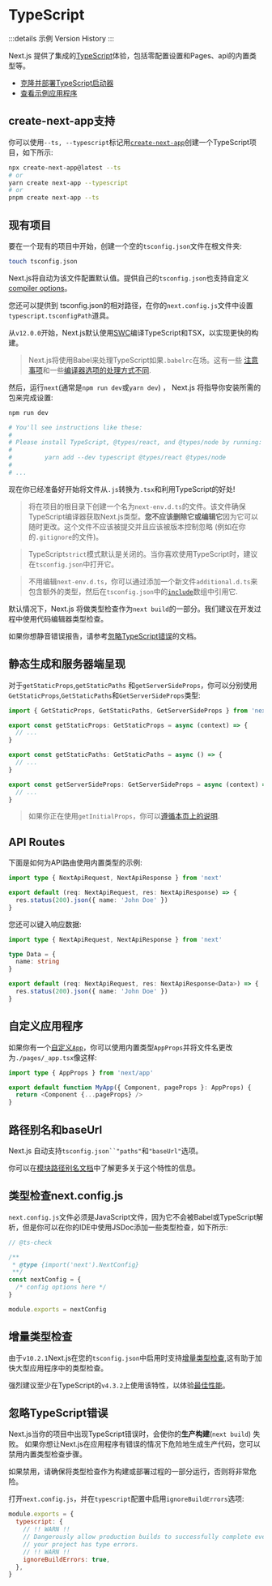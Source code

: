 # TypeScript

:::details 示例
Version History
:::

Next.js 提供了集成的[TypeScript](https://www.typescriptlang.org/)体验，包括零配置设置和Pages、api的内置类型等。

- [克隆并部署TypeScript启动器](https://vercel.com/new/clone?repository-url=https%3A%2F%2Fgithub.com%2Fvercel%2Fnext.js%2Ftree%2Fcanary%2Fexamples%2Fwith-typescript&project-name=with-typescript&repository-name=with-typescript&utm_source=next-site&utm_medium=docs&utm_campaign=next-website)
- [查看示例应用程序](https://github.com/vercel/next.js/tree/canary/examples/with-typescript)
 
## create-next-app支持

你可以使用`--ts, --typescript`标记用[`create-next-app`](/docs/guide/api-reference/create-next-app)创建一个TypeScript项目，如下所示:

```bash
npx create-next-app@latest --ts
# or
yarn create next-app --typescript
# or
pnpm create next-app --ts
```

## 现有项目

要在一个现有的项目中开始，创建一个空的`tsconfig.json`文件在根文件夹:

```bash
touch tsconfig.json
```

Next.js将自动为该文件配置默认值。提供自己的`tsconfig.json`也支持自定义[compiler options](https://www.typescriptlang.org/docs/handbook/compiler-options.html)。

您还可以提供到 tsconfig.json的相对路径，在你的`next.config.js`文件中设置`typescript.tsconfigPath`道具。

从`v12.0.0`开始，Next.js默认使用[SWC](/docs/guide/advanced-features/compiler)编译TypeScript和TSX，以实现更快的构建。

> Next.js将使用Babel来处理TypeScript如果`.babelrc`在场。这有一些 [注意事项](https://babeljs.io/docs/en/babel-plugin-transform-typescript#caveats)和一些[编译器选项的处理方式不同](https://babeljs.io/docs/en/babel-plugin-transform-typescript#typescript-compiler-options).

然后，运行`next`(通常是`npm run dev`或`yarn dev`) ， Next.js 将指导你安装所需的包来完成设置:

```bash
npm run dev

# You'll see instructions like these:
#
# Please install TypeScript, @types/react, and @types/node by running:
#
#         yarn add --dev typescript @types/react @types/node
#
# ...
```

现在你已经准备好开始将文件从`.js`转换为`.tsx`和利用TypeScript的好处!

> 将在项目的根目录下创建一个名为`next-env.d.ts`的文件。该文件确保TypeScript编译器获取Next.js类型。**您不应该删除它或编辑它**因为它可以随时更改。这个文件不应该被提交并且应该被版本控制忽略 (例如在你的`.gitignore`的文件)。

> TypeScript`strict`模式默认是关闭的。当你喜欢使用TypeScript时，建议在`tsconfig.json`中打开它。

> 不用编辑`next-env.d.ts`，你可以通过添加一个新文件`additional.d.ts`来包含额外的类型，然后在`tsconfig.json`中的[`include`](https://www.typescriptlang.org/tsconfig#include)数组中引用它.

默认情况下，Next.js 将做类型检查作为`next build`的一部分。我们建议在开发过程中使用代码编辑器类型检查。

如果你想静音错误报告，请参考[忽略TypeScript错误](/docs/guide/api-reference/next.config.js/ignoring-typescript-errors)的文档。

## 静态生成和服务器端呈现

对于`getStaticProps`,`getStaticPaths` 和`getServerSideProps`，你可以分别使用`GetStaticProps`,`GetStaticPaths`和`GetServerSideProps`类型:

```ts
import { GetStaticProps, GetStaticPaths, GetServerSideProps } from 'next'

export const getStaticProps: GetStaticProps = async (context) => {
  // ...
}

export const getStaticPaths: GetStaticPaths = async () => {
  // ...
}

export const getServerSideProps: GetServerSideProps = async (context) => {
  // ...
}
```

> 如果你正在使用`getInitialProps`，你可以[遵循本页上的说明](/docs/guide/api-reference/data-fetching/get-initial-props#typescript).

## API Routes

下面是如何为API路由使用内置类型的示例:

```ts
import type { NextApiRequest, NextApiResponse } from 'next'

export default (req: NextApiRequest, res: NextApiResponse) => {
  res.status(200).json({ name: 'John Doe' })
}
```

您还可以键入响应数据:

```ts
import type { NextApiRequest, NextApiResponse } from 'next'

type Data = {
  name: string
}

export default (req: NextApiRequest, res: NextApiResponse<Data>) => {
  res.status(200).json({ name: 'John Doe' })
}
```

## 自定义应用程序

如果你有一个[自定义`App`](/docs/guide/advanced-features/custom-app)，你可以使用内置类型`AppProps`并将文件名更改为`./pages/_app.tsx`像这样:

```ts
import type { AppProps } from 'next/app'

export default function MyApp({ Component, pageProps }: AppProps) {
  return <Component {...pageProps} />
}
```

## 路径别名和baseUrl

Next.js 自动支持`tsconfig.json``"paths"`和`"baseUrl"`选项。

你可以在[模块路径别名文档](/docs/guide/advanced-features/module-path-aliases)中了解更多关于这个特性的信息。

## 类型检查next.config.js

`next.config.js`文件必须是JavaScript文件，因为它不会被Babel或TypeScript解析，但是你可以在你的IDE中使用JSDoc添加一些类型检查，如下所示:

```js
// @ts-check

/**
 * @type {import('next').NextConfig}
 **/
const nextConfig = {
  /* config options here */
}

module.exports = nextConfig
```

## 增量类型检查

由于`v10.2.1`Next.js在您的`tsconfig.json`中启用时支持[增量类型检查](https://www.typescriptlang.org/tsconfig#incremental),这有助于加快大型应用程序中的类型检查。

强烈建议至少在TypeScript的`v4.3.2`上使用该特性，以体验[最佳性能](https://devblogs.microsoft.com/typescript/announcing-typescript-4-3/#lazier-incremental)。

## 忽略TypeScript错误

Next.js当你的项目中出现TypeScript错误时，会使你的**生产构建**(`next build`) 失败。
如果你想让Next.js在应用程序有错误的情况下危险地生成生产代码，您可以禁用内置类型检查步骤。

如果禁用，请确保将类型检查作为构建或部署过程的一部分运行，否则将非常危险。

打开`next.config.js`，并在`typescript`配置中启用`ignoreBuildErrors`选项:

```js
module.exports = {
  typescript: {
    // !! WARN !!
    // Dangerously allow production builds to successfully complete even if
    // your project has type errors.
    // !! WARN !!
    ignoreBuildErrors: true,
  },
}
```
